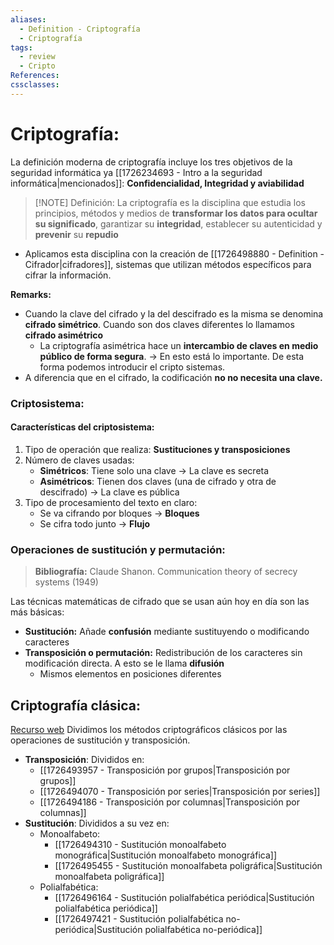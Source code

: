 ```yaml
---
aliases:
  - Definition - Criptografía
  - Criptografía
tags:
  - review
  - Cripto
References: 
cssclasses:
---
```

# Criptografía:
La definición moderna de criptografía incluye los tres objetivos de la seguridad informática ya [[1726234693 - Intro a la seguridad informática|mencionados]]: **Confidencialidad, Integridad y aviabilidad**

> [!NOTE] Definición:
> La criptografía es la disciplina que estudia los principios, métodos y medios de **transformar los datos para ocultar su significado**, garantizar su **integridad**, establecer su autenticidad y **prevenir** su **repudio** 
+ Aplicamos esta disciplina con la creación de [[1726498880 - Definition - Cifrador|cifradores]], sistemas que utilizan métodos específicos para cifrar la información.

**Remarks:**
+ Cuando la clave del cifrado y la del descifrado es la misma se denomina **cifrado simétrico**. Cuando son dos claves diferentes lo llamamos **cifrado asimétrico**
	+ La criptografía asimétrica hace un **intercambio de claves en medio público de forma segura**. → En esto está lo importante. 
	  De esta forma podemos introducir el cripto sistemas.
+ A diferencia que en el cifrado, la codificación **no no necesita una clave.**


	
### Criptosistema:

#### Características del criptosistema:
1. Tipo de operación que realiza: **Sustituciones y transposiciones**
2. Número de claves usadas: 
	+ **Simétricos**: Tiene solo una clave → La clave es secreta
	+ **Asimétricos**: Tienen dos claves (una de cifrado y otra de descifrado) → La clave es pública
3. Tipo de procesamiento del texto en claro:
	+ Se va cifrando por bloques → **Bloques**
	+ Se cifra todo junto → **Flujo**
### Operaciones de sustitución y permutación: 
> **Bibliografía:** Claude Shanon. Communication theory of secrecy systems (1949)

Las técnicas matemáticas de cifrado que se usan aún hoy en día son las más básicas: 
+ **Sustitución:** Añade **confusión** mediante sustituyendo o modificando caracteres
+ **Transposición o permutación:** Redistribución de los caracteres sin modificación directa. A esto se le llama **difusión**
	+ Mismos elementos en posiciones diferentes
## Criptografía clásica:
[Recurso web](https://www.cryptool.org/en/cto/)
Dividimos los métodos criptográficos clásicos por las operaciones de sustitución y transposición. 
+ **Transposición**: Divididos en:
	+ [[1726493957 - Transposición por grupos|Transposición por grupos]]
	+ [[1726494070 - Transposición por series|Transposición por series]]
	+ [[1726494186 - Transposición por columnas|Transposición por columnas]]
+ **Sustitución**: Divididos a su vez en: 
	+ Monoalfabeto:
		+ [[1726494310 - Sustitución monoalfabeto monográfica|Sustitución monoalfabeto monográfica]] 
		+ [[1726495455 - Sustitución monoalfabeta poligráfica|Sustitución monoalfabeta poligráfica]]
	+ Polialfabética:
		+ [[1726496164 - Sustitución polialfabética periódica|Sustitución polialfabética periódica]]
		+ [[1726497421 - Sustitución polialfabética no-periódica|Sustitución polialfabética no-periódica]]